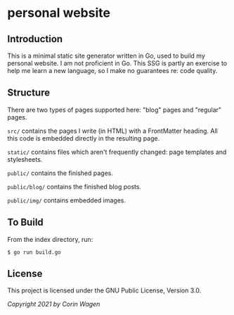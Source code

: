 # personal website

## Introduction

This is a minimal static site generator written in Go, used to build my personal website. I am not proficient in Go. 
This SSG is partly an exercise to help me learn a new language, so I make no guarantees re: code quality.

## Structure

There are two types of pages supported here: "blog" pages and "regular" pages. 

``src/`` contains the pages I write (in HTML) with a FrontMatter heading. All this code is embedded directly in the resulting page. 

``static/`` contains files which aren't frequently changed: page templates and stylesheets.

``public/`` contains the finished pages.

  ``public/blog/`` contains the finished blog posts.

  ``public/img/`` contains embedded images.

## To Build

From the index directory, run:

```
$ go run build.go
```

## License

This project is licensed under the GNU Public License, Version 3.0.

*Copyright 2021 by Corin Wagen*

